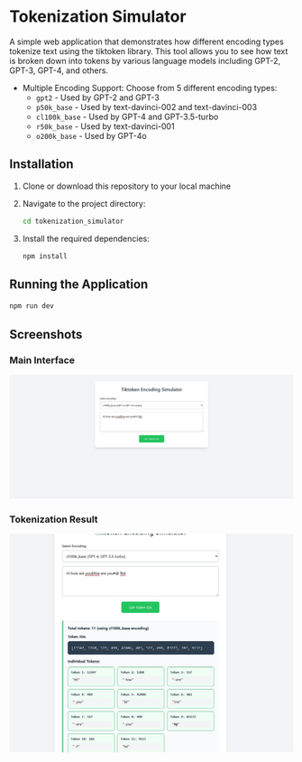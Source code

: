# Tokenization Simulator

A simple web application that demonstrates how different encoding types tokenize text using the tiktoken library. This tool allows you to see how text is broken down into tokens by various language models including GPT-2, GPT-3, GPT-4, and others.

- Multiple Encoding Support: Choose from 5 different encoding types:
  - `gpt2` - Used by GPT-2 and GPT-3
  - `p50k_base` - Used by text-davinci-002 and text-davinci-003
  - `cl100k_base` - Used by GPT-4 and GPT-3.5-turbo
  - `r50k_base` - Used by text-davinci-001
  - `o200k_base` - Used by GPT-4o

## Installation

1. Clone or download this repository to your local machine

2. Navigate to the project directory:
   ```bash
   cd tokenization_simulator
   ```

3. Install the required dependencies:
   ```bash
   npm install
   ```

## Running the Application
```bash
npm run dev
```

## Screenshots

### Main Interface
![Application Interface](sample_images/1.jpg)

### Tokenization Result
![Tokenization Results](sample_images/2.jpg)
